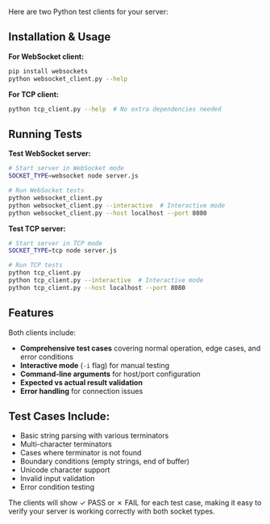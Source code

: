 Here are two Python test clients for your server:

## Installation & Usage

**For WebSocket client:**
```bash
pip install websockets
python websocket_client.py --help
```

**For TCP client:**
```bash
python tcp_client.py --help  # No extra dependencies needed
```

## Running Tests

**Test WebSocket server:**
```bash
# Start server in WebSocket mode
SOCKET_TYPE=websocket node server.js

# Run WebSocket tests
python websocket_client.py
python websocket_client.py --interactive  # Interactive mode
python websocket_client.py --host localhost --port 8080
```

**Test TCP server:**
```bash
# Start server in TCP mode  
SOCKET_TYPE=tcp node server.js

# Run TCP tests
python tcp_client.py
python tcp_client.py --interactive  # Interactive mode
python tcp_client.py --host localhost --port 8080
```

## Features

Both clients include:
- **Comprehensive test cases** covering normal operation, edge cases, and error conditions
- **Interactive mode** (`-i` flag) for manual testing
- **Command-line arguments** for host/port configuration
- **Expected vs actual result validation**
- **Error handling** for connection issues

## Test Cases Include:
- Basic string parsing with various terminators
- Multi-character terminators
- Cases where terminator is not found
- Boundary conditions (empty strings, end of buffer)
- Unicode character support
- Invalid input validation
- Error condition testing

The clients will show ✓ PASS or ✗ FAIL for each test case, making it easy to verify your server is working correctly with both socket types.
